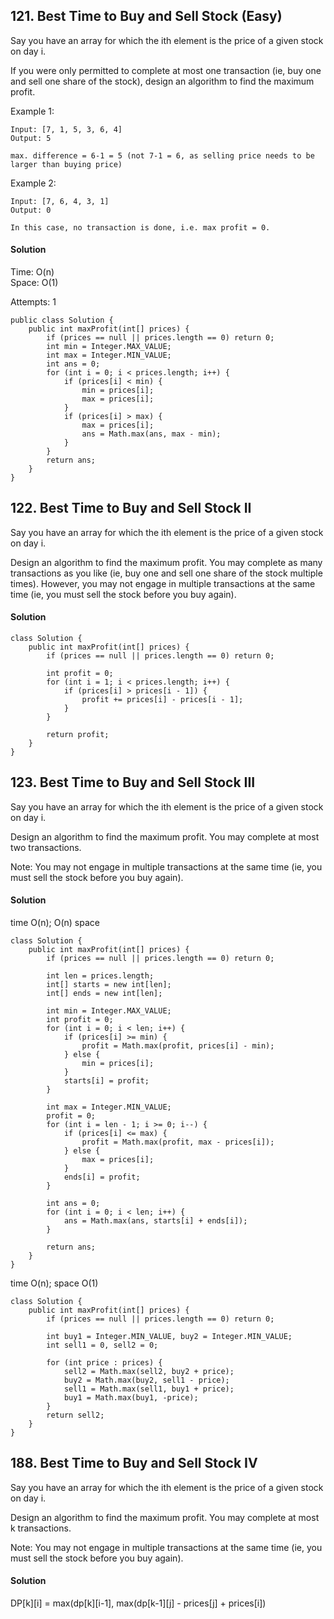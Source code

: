 ## 121. Best Time to Buy and Sell Stock (Easy)
Say you have an array for which the ith element is the price of a given stock on day i.

If you were only permitted to complete at most one transaction (ie, buy one and sell one share of the stock), design an algorithm to find the maximum profit.

Example 1:
~~~
Input: [7, 1, 5, 3, 6, 4]
Output: 5

max. difference = 6-1 = 5 (not 7-1 = 6, as selling price needs to be larger than buying price)
~~~

Example 2:
~~~
Input: [7, 6, 4, 3, 1]
Output: 0

In this case, no transaction is done, i.e. max profit = 0.
~~~

#### Solution
Time: O(n) <br>
Space: O(1) <br>

Attempts: 1
~~~
public class Solution {
    public int maxProfit(int[] prices) {
        if (prices == null || prices.length == 0) return 0;
        int min = Integer.MAX_VALUE;
        int max = Integer.MIN_VALUE;
        int ans = 0;
        for (int i = 0; i < prices.length; i++) {
            if (prices[i] < min) {
                min = prices[i];
                max = prices[i];
            }
            if (prices[i] > max) {
                max = prices[i];
                ans = Math.max(ans, max - min);
            }
        }
        return ans;
    }
}
~~~

## 122. Best Time to Buy and Sell Stock II
Say you have an array for which the ith element is the price of a given stock on day i.

Design an algorithm to find the maximum profit. You may complete as many transactions as you like (ie, buy one and sell one share of the stock multiple times). However, you may not engage in multiple transactions at the same time (ie, you must sell the stock before you buy again).

#### Solution
~~~
class Solution {
    public int maxProfit(int[] prices) {
        if (prices == null || prices.length == 0) return 0;

        int profit = 0;
        for (int i = 1; i < prices.length; i++) {
            if (prices[i] > prices[i - 1]) {
                profit += prices[i] - prices[i - 1];
            }
        }

        return profit;
    }
}
~~~

## 123. Best Time to Buy and Sell Stock III
Say you have an array for which the ith element is the price of a given stock on day i.

Design an algorithm to find the maximum profit. You may complete at most two transactions.

Note:
You may not engage in multiple transactions at the same time (ie, you must sell the stock before you buy again).

#### Solution
time O(n); O(n) space
~~~
class Solution {
    public int maxProfit(int[] prices) {
        if (prices == null || prices.length == 0) return 0;

        int len = prices.length;
        int[] starts = new int[len];
        int[] ends = new int[len];

        int min = Integer.MAX_VALUE;
        int profit = 0;
        for (int i = 0; i < len; i++) {
            if (prices[i] >= min) {
                profit = Math.max(profit, prices[i] - min);
            } else {
                min = prices[i];
            }
            starts[i] = profit;
        }

        int max = Integer.MIN_VALUE;
        profit = 0;
        for (int i = len - 1; i >= 0; i--) {
            if (prices[i] <= max) {
                profit = Math.max(profit, max - prices[i]);
            } else {
                max = prices[i];
            }
            ends[i] = profit;
        }

        int ans = 0;
        for (int i = 0; i < len; i++) {
            ans = Math.max(ans, starts[i] + ends[i]);
        }

        return ans;
    }
}
~~~

time O(n); space O(1)
~~~
class Solution {
    public int maxProfit(int[] prices) {
        if (prices == null || prices.length == 0) return 0;

        int buy1 = Integer.MIN_VALUE, buy2 = Integer.MIN_VALUE;
        int sell1 = 0, sell2 = 0;

        for (int price : prices) {
            sell2 = Math.max(sell2, buy2 + price);
            buy2 = Math.max(buy2, sell1 - price);
            sell1 = Math.max(sell1, buy1 + price);
            buy1 = Math.max(buy1, -price);
        }
        return sell2;
    }
}
~~~

## 188. Best Time to Buy and Sell Stock IV
Say you have an array for which the ith element is the price of a given stock on day i.

Design an algorithm to find the maximum profit. You may complete at most k transactions.

Note:
You may not engage in multiple transactions at the same time (ie, you must sell the stock before you buy again).

#### Solution
DP[k][i] = max(dp[k][i-1], max(dp[k-1][j] - prices[j] + prices[i])
